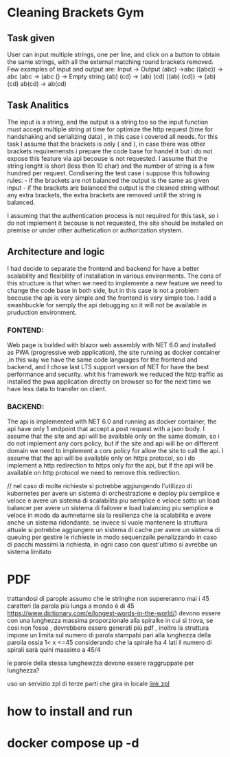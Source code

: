 ﻿

# Cleaning Brackets Gym

## Task given
User can input multiple strings, one per line,
and click on a button to obtain the same strings, with all the external matching round brackets
removed. Few examples of input and output are:
Input -> Output
(abc) ->abc
((abc)) -> abc
(abc -> (abc
() -> Empty string
(ab) (cd) -> (ab) (cd)
((ab) (cd)) -> (ab) (cd)
ab(cd) -> ab(cd)


## Task Analitics
The input is a string, and the output is a string too so 
the input function must accept multiple string at time for optimize the http request (time for handshaking and serializing data) , 
in this case i covered all needs.
for this task  I assume that the brackets is only ( and ), in case there was other brackets requiremensts i prepare the code base for handel it but i do not expose this feature via api becouse is not requested.
I assume that the string lenght is short (less then 10 char) and the number of string is a few hundred per request.
Condisering the test case i suppose this following rules:
	- if the brackets are not balanced the output is the same as given input 
	- if the brackets are balanced the output is the cleaned string without any extra brackets, the extra brackets are removed untill the string is balanced.
	
I assuming that the authentication process is not required for this task, 
so i do not implement it becouse is not requested, the site should be installed on premise or under other authetication or authorization stystem.

## Architecture and logic
I had decide to separate the frontend and backend for have a better scalability and flexibility of installation in various environments.
The cons of this structure is that when we need to implemente a new feature we need to change the code base in both side, but in this case is not a problem becouse the api is very simple and the frontend is very simple too.
I add a swashbuckle for semply the api  debugging so it will not be available in pruduction environment.

### FONTEND:
Web page is  builded with blazor web assembly with NET 6.0 and installed as PWA (progressive web application), 
the site running as docker container ,in this way we have the same code languages for the frontend and backend, and I chose last LTS support version of NET for have the best performance and security.
whit his framework we reduced the http traffic as installed the pwa application directly on browser so for the next time we have less data to transfer on client.


### BACKEND:
The api is implemented with NET 6.0 and running as docker container, the api have only 1 endpoint that accept a post request with a json body.
I assume that the site and api will be available only on the same domain, so i do not implement any cors policy, but if the site and api will be on different domain we need to implement a cors policy for allow the site to call the api.
I assume that the api will be available only on https protocol, so i do implement a http redirection to https only for the api, but if the api will be available on http protocol we need to remove this redirection.









// nel caso di molte richieste si potrebbe aggiungendo l'utilizzo di kubernetes per avere un sistema di orchestrazione e deploy piu semplice e veloce e avere un sistema di scalabilita piu semplice e veloce sotto un load balancer per avere un sistema di failover e load balancing piu semplice e veloce 
in modo da aumnetarne sia la resilienza che la scalabilita e avere anche un sistema ridondante.
se invece si vuole mantenere la struttura attuale  si potrebbe aggiungere un sistema di cache per avere un sistema di queuing per gestire le richieste in modo sequenzaile penalizzando in caso di pacchi massimi la richiesta,
in ogni caso con quest'ultimo si avrebbe un sistema limitato



# PDF
trattandosi di parople assumo che le stringhe non supereranno mai i 45 caratteri (la parola più lunga a mondo è di 45 https://www.dictionary.com/e/longest-words-in-the-world/)  devono essere con una lunghezza massima proporzionale alla spiralke in cui si trova,
se cosi non fosse , devrebbero essere generati più pdf , inoltre la struttura impone un limita sul numero di parola stampabi pari alla lunghezza della paroila ossia 1< x <=45 considerando che la spirale ha 4 lati  il numero di spirali sarà quini massimo a 45/4  

le parole della stessa lunghewzza devono essere raggruppate per lunghezza?

uso un servizio zpl di terze parti che gira in locale [link zpl](https://www.neodynamic.com/products/zpl-printer-web-api-docker/)



# how to install and run
# docker compose up -d